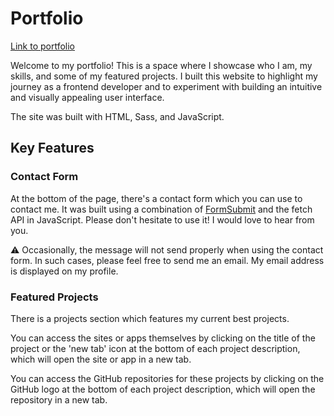 # Portfolio

[Link to portfolio](https://venusy.github.io/portfolio/)

Welcome to my portfolio! This is a space where I showcase who I am, my skills, 
and some of my featured projects. I built this website to highlight my journey 
as a frontend developer and to experiment with building an intuitive and visually 
appealing user interface.

The site was built with HTML, Sass, and JavaScript.

## Key Features

### Contact Form

At the bottom of the page, there's a contact form which you can use to contact 
me. It was built using a combination of [FormSubmit](https://formsubmit.co/) 
and the fetch API in JavaScript. Please don't hesitate to use it! I would love 
to hear from you.

⚠️ Occasionally, the message will not send properly when using the contact form. 
In such cases, please feel free to send me an email. My email address is 
displayed on my profile.

### Featured Projects

There is a projects section which features my current best projects.

You can access the sites or apps themselves by clicking on the title of the 
project or the 'new tab' icon at the bottom of each project description, which 
will open the site or app in a new tab.

You can access the GitHub repositories for these projects by clicking on the 
GitHub logo at the bottom of each project description, which will open the 
repository in a new tab.